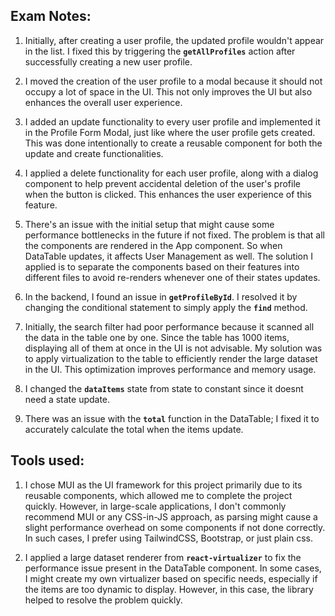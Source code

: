 ## Exam Notes:

1. Initially, after creating a user profile, the updated profile wouldn't appear in the list. I fixed this by triggering the **`getAllProfiles`** action after successfully creating a new user profile.

2. I moved the creation of the user profile to a modal because it should not occupy a lot of space in the UI. This not only improves the UI but also enhances the overall user experience.

3. I added an update functionality to every user profile and implemented it in the Profile Form Modal, just like where the user profile gets created. This was done intentionally to create a reusable component for both the update and create functionalities.

4. I applied a delete functionality for each user profile, along with a dialog component to help prevent accidental deletion of the user's profile when the button is clicked. This enhances the user experience of this feature.

5. There's an issue with the initial setup that might cause some performance bottlenecks in the future if not fixed. The problem is that all the components are rendered in the App component. So when DataTable updates, it affects User Management as well. The solution I applied is to separate the components based on their features into different files to avoid re-renders whenever one of their states updates.

6. In the backend, I found an issue in **`getProfileById`**. I resolved it by changing the conditional statement to simply apply the **`find`** method.

7. Initially, the search filter had poor performance because it scanned all the data in the table one by one. Since the table has 1000 items, displaying all of them at once in the UI is not advisable. My solution was to apply virtualization to the table to efficiently render the large dataset in the UI. This optimization improves performance and memory usage.

8. I changed the **`dataItems`** state from state to constant since it doesnt need a state update.

9. There was an issue with the **`total`** function in the DataTable; I fixed it to accurately calculate the total when the items update.

## Tools used:

1. I chose MUI as the UI framework for this project primarily due to its reusable components, which allowed me to complete the project quickly. However, in large-scale applications, I don't commonly recommend MUI or any CSS-in-JS approach, as parsing might cause a slight performance overhead on some components if not done correctly. In such cases, I prefer using TailwindCSS, Bootstrap, or just plain css.

2. I applied a large dataset renderer from **`react-virtualizer`** to fix the performance issue present in the DataTable component. In some cases, I might create my own virtualizer based on specific needs, especially if the items are too dynamic to display. However, in this case, the library helped to resolve the problem quickly.
